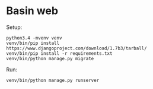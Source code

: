 # Basin web

Setup:

    python3.4 -mvenv venv
    venv/bin/pip install https://www.djangoproject.com/download/1.7b3/tarball/
    venv/bin/pip install -r requirements.txt
    venv/bin/python manage.py migrate

Run:

    venv/bin/python manage.py runserver
